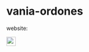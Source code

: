 # vania-ordones

website:

<img align="center" width="24px" src="./https://github.com/Lucas-Henrique-Lopes-Costa/vania-ordones/blob/main/video.gif?raw=true"> 